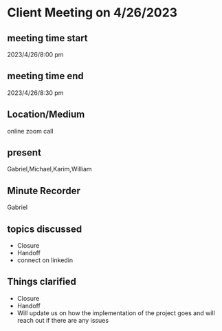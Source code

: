 # Client Meeting on 4/26/2023
## meeting time start
2023/4/26/8:00 pm
## meeting time end
2023/4/26/8:30 pm
## Location/Medium
online zoom call
## present
Gabriel,Michael,Karim,William
## Minute Recorder
Gabriel
## topics discussed
* Closure
* Handoff
* connect on linkedin
## Things clarified
* Closure
* Handoff
* Will update us on how the implementation of the project goes and will reach out if there are any issues
